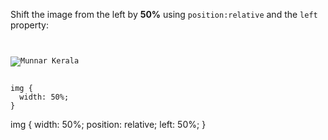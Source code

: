 Shift the image from the left by
**50%** using `position:relative`
and the `left` property:

<codeblock language="css" type="exercise" testMode="fixedInput">
<code>
<panel language="html">
<img src="https://ik.imagekit.io/d9mvewbju/Course/BigbinaryAcademy/munnar-kerala-06_F2-gpq7yc.jpg" alt="Munnar Kerala">
</panel>
<panel language="css">
img {
  width: 50%;
}
</panel>
</code>

<solution>
img {
  width: 50%;
  position: relative;
  left: 50%;
}
</solution>
</codeblock>
